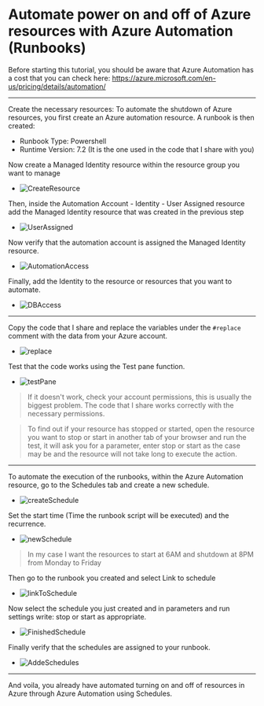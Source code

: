 # Automate power on and off of Azure resources with Azure Automation (Runbooks)
 Before starting this tutorial, you should be aware that Azure Automation has a cost that you can check here: https://azure.microsoft.com/en-us/pricing/details/automation/

-----------------------

Create the necessary resources:
 To automate the shutdown of Azure resources, you first create an Azure automation resource. A runbook is then created:
  * Runbook Type: Powershell
  * Runtime Version: 7.2 (It is the one used in the code that I share with you)

Now create a Managed Identity resource within the resource group you want to manage

* ![CreateResource](https://github.com/L3C74M0/AzureAutomation/assets/47828446/b85ca02b-e0a2-46a8-bd55-d9b55c8d98a5)

Then, inside the Automation Account - Identity - User Assigned resource add the Managed Identity resource that was created in the previous step

* ![UserAssigned](https://github.com/L3C74M0/AzureAutomation/assets/47828446/5b7aa8c5-09bd-436a-80e0-1c976b9ba625)

Now verify that the automation account is assigned the Managed Identity resource.

* ![AutomationAccess](https://github.com/L3C74M0/AzureAutomation/assets/47828446/eb44f873-fd00-47da-adba-4a4e2615efaa)

Finally, add the Identity to the resource or resources that you want to automate.

* ![DBAccess](https://github.com/L3C74M0/AzureAutomation/assets/47828446/75a42315-7333-4851-a071-b7a3b280aa20)

-----------------------

Copy the code that I share and replace the variables under the `#replace` comment with the data from your Azure account.

* ![replace](https://github.com/L3C74M0/AzureAutomation/assets/47828446/9fd35f25-1f20-4262-8c00-b90a707102ac)

Test that the code works using the Test pane function.

* ![testPane](https://github.com/L3C74M0/AzureAutomation/assets/47828446/05126bf9-eb2d-4c55-ab70-1ae179119438)

> If it doesn't work, check your account permissions, this is usually the biggest problem. The code that I share works correctly with the necessary permissions.

> To find out if your resource has stopped or started, open the resource you want to stop or start in another tab of your browser and run the test, it will ask you for a parameter, enter stop or start as the case may be and the resource will not take long to execute the action.

-----------------------

To automate the execution of the runbooks, within the Azure Automation resource, go to the Schedules tab and create a new schedule.

* ![createSchedule](https://github.com/L3C74M0/AzureAutomation/assets/47828446/06d22722-1834-4fb4-9e2c-66fc86d3c397)

Set the start time (Time the runbook script will be executed) and the recurrence. 

* ![newSchedule](https://github.com/L3C74M0/AzureAutomation/assets/47828446/ef90e814-018f-4c2f-8c0e-09af460d8419)

> In my case I want the resources to start at 6AM and shutdown at 8PM from Monday to Friday

Then go to the runbook you created and select Link to schedule

* ![linkToSchedule](https://github.com/L3C74M0/AzureAutomation/assets/47828446/4d926166-78b3-4f5f-8a30-7c3f6de8520b)

Now select the schedule you just created and in parameters and run settings write: stop or start as appropriate.

* ![FinishedSchedule](https://github.com/L3C74M0/AzureAutomation/assets/47828446/4a6f654d-7be0-4529-91be-e27c96443b13)

Finally verify that the schedules are assigned to your runbook.

* ![AddeSchedules](https://github.com/L3C74M0/AzureAutomation/assets/47828446/d7980176-b16f-4312-b177-8e09bb11f53f)

-----------------------

And voila, you already have automated turning on and off of resources in Azure through Azure Automation using Schedules.


